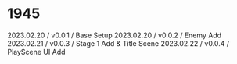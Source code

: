 # 1945

2023.02.20 / v0.0.1 / Base Setup
2023.02.20 / v0.0.2 / Enemy Add
2023.02.21 / v0.0.3 / Stage 1 Add & Title Scene
2023.02.22 / v0.0.4 / PlayScene UI Add
